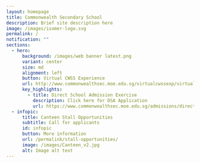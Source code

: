 ```yaml
---
layout: homepage
title: Commonwealth Secondary School
description: Brief site description here
image: /images/isomer-logo.svg
permalink: /
notification: ""
sections:
  - hero:
      background: /images/web banner latest.png
      variant: center
      size: md
      alignment: left
      button: Virtual CWSS Experience
      url: http://www.commonwealthsec.moe.edu.sg/virtualcwssexp/virtual-tour/
      key_highlights:
        - title: Direct School Admission Exercise
          description: Click here for DSA Application
          url: https://www.commonwealthsec.moe.edu.sg/admissions/direct-school-admission/
  - infopic:
      title: Canteen Stall Opportunities
      subtitle: Call for applicants
      id: infopic
      button: More information
      url: /permalink/stall-opportunities/
      image: /images/Canteen_v2.jpg
      alt: Image alt text
---
```

